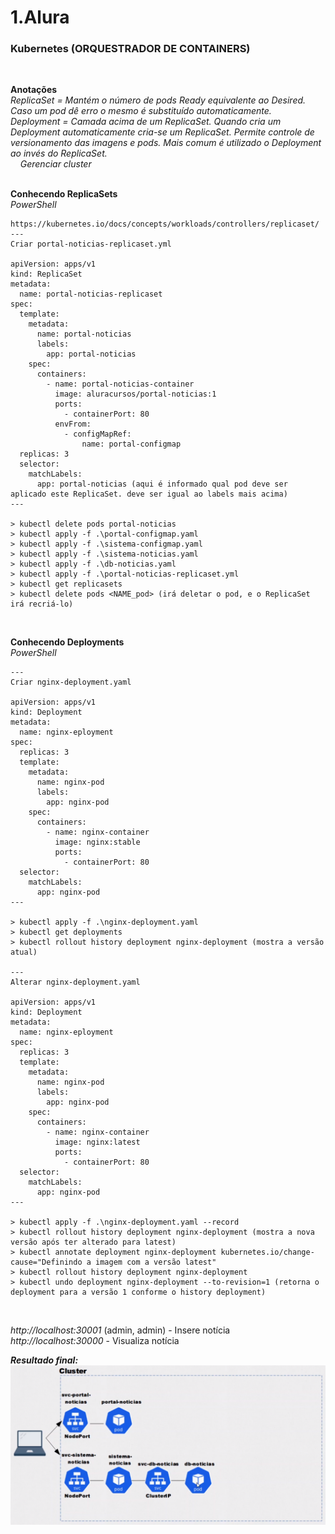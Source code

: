 # 1.Alura

### Kubernetes (ORQUESTRADOR DE CONTAINERS)
<br />

**Anotações**<br>
    *ReplicaSet = Mantém o número de pods Ready equivalente ao Desired. Caso um pod dê erro o mesmo é substituído automaticamente.*<br>
    *Deployment = Camada acima de um ReplicaSet. Quando cria um Deployment automaticamente cria-se um ReplicaSet. Permite controle de versionamento das imagens e pods.
    Mais comum é utilizado o Deployment ao invés do ReplicaSet.*<br>
    &nbsp;&nbsp;&nbsp;&nbsp;*Gerenciar cluster*<br>
<br />

**Conhecendo ReplicaSets**<br>
*PowerShell*
```
https://kubernetes.io/docs/concepts/workloads/controllers/replicaset/
---
Criar portal-noticias-replicaset.yml

apiVersion: apps/v1
kind: ReplicaSet
metadata:
  name: portal-noticias-replicaset
spec:
  template:
    metadata:
      name: portal-noticias
      labels:
        app: portal-noticias
    spec:
      containers:
        - name: portal-noticias-container
          image: aluracursos/portal-noticias:1
          ports:
            - containerPort: 80
          envFrom:
            - configMapRef:
                name: portal-configmap
  replicas: 3
  selector:
    matchLabels:
      app: portal-noticias (aqui é informado qual pod deve ser aplicado este ReplicaSet. deve ser igual ao labels mais acima)
---

> kubectl delete pods portal-noticias
> kubectl apply -f .\portal-configmap.yaml
> kubectl apply -f .\sistema-configmap.yaml
> kubectl apply -f .\sistema-noticias.yaml
> kubectl apply -f .\db-noticias.yaml
> kubectl apply -f .\portal-noticias-replicaset.yml
> kubectl get replicasets
> kubectl delete pods <NAME_pod> (irá deletar o pod, e o ReplicaSet irá recriá-lo)

```
<br />

**Conhecendo Deployments**<br>
*PowerShell*
```
---
Criar nginx-deployment.yaml

apiVersion: apps/v1
kind: Deployment
metadata:
  name: nginx-eployment
spec:
  replicas: 3
  template:
    metadata:
      name: nginx-pod
      labels:
        app: nginx-pod
    spec:
      containers:
        - name: nginx-container
          image: nginx:stable
          ports:
            - containerPort: 80
  selector:
    matchLabels:
      app: nginx-pod
---

> kubectl apply -f .\nginx-deployment.yaml
> kubectl get deployments
> kubectl rollout history deployment nginx-deployment (mostra a versão atual)

---
Alterar nginx-deployment.yaml

apiVersion: apps/v1
kind: Deployment
metadata:
  name: nginx-eployment
spec:
  replicas: 3
  template:
    metadata:
      name: nginx-pod
      labels:
        app: nginx-pod
    spec:
      containers:
        - name: nginx-container
          image: nginx:latest
          ports:
            - containerPort: 80
  selector:
    matchLabels:
      app: nginx-pod
---

> kubectl apply -f .\nginx-deployment.yaml --record
> kubectl rollout history deployment nginx-deployment (mostra a nova versão após ter alterado para latest)
> kubectl annotate deployment nginx-deployment kubernetes.io/change-cause="Definindo a imagem com a versão latest"
> kubectl rollout history deployment nginx-deployment
> kubectl undo deployment nginx-deployment --to-revision=1 (retorna o deployment para a versão 1 conforme o history deployment)

```
<br />


*http://localhost:30001* (admin, admin) - Insere notícia<br>
*http://localhost:30000* - Visualiza notícia

***Resultado final:***<br> <img src="https://github.com/fabiokerber/lab/blob/main/images/211220211544.PNG">
<br />